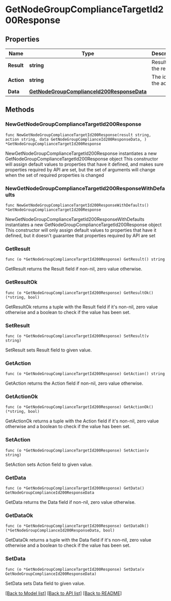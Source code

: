 # GetNodeGroupComplianceTargetId200Response

## Properties

Name | Type | Description | Notes
------------ | ------------- | ------------- | -------------
**Result** | **string** | Result of the request | 
**Action** | **string** | The id of the action | 
**Data** | [**GetNodeGroupComplianceId200ResponseData**](GetNodeGroupComplianceId200ResponseData.md) |  | 

## Methods

### NewGetNodeGroupComplianceTargetId200Response

`func NewGetNodeGroupComplianceTargetId200Response(result string, action string, data GetNodeGroupComplianceId200ResponseData, ) *GetNodeGroupComplianceTargetId200Response`

NewGetNodeGroupComplianceTargetId200Response instantiates a new GetNodeGroupComplianceTargetId200Response object
This constructor will assign default values to properties that have it defined,
and makes sure properties required by API are set, but the set of arguments
will change when the set of required properties is changed

### NewGetNodeGroupComplianceTargetId200ResponseWithDefaults

`func NewGetNodeGroupComplianceTargetId200ResponseWithDefaults() *GetNodeGroupComplianceTargetId200Response`

NewGetNodeGroupComplianceTargetId200ResponseWithDefaults instantiates a new GetNodeGroupComplianceTargetId200Response object
This constructor will only assign default values to properties that have it defined,
but it doesn't guarantee that properties required by API are set

### GetResult

`func (o *GetNodeGroupComplianceTargetId200Response) GetResult() string`

GetResult returns the Result field if non-nil, zero value otherwise.

### GetResultOk

`func (o *GetNodeGroupComplianceTargetId200Response) GetResultOk() (*string, bool)`

GetResultOk returns a tuple with the Result field if it's non-nil, zero value otherwise
and a boolean to check if the value has been set.

### SetResult

`func (o *GetNodeGroupComplianceTargetId200Response) SetResult(v string)`

SetResult sets Result field to given value.


### GetAction

`func (o *GetNodeGroupComplianceTargetId200Response) GetAction() string`

GetAction returns the Action field if non-nil, zero value otherwise.

### GetActionOk

`func (o *GetNodeGroupComplianceTargetId200Response) GetActionOk() (*string, bool)`

GetActionOk returns a tuple with the Action field if it's non-nil, zero value otherwise
and a boolean to check if the value has been set.

### SetAction

`func (o *GetNodeGroupComplianceTargetId200Response) SetAction(v string)`

SetAction sets Action field to given value.


### GetData

`func (o *GetNodeGroupComplianceTargetId200Response) GetData() GetNodeGroupComplianceId200ResponseData`

GetData returns the Data field if non-nil, zero value otherwise.

### GetDataOk

`func (o *GetNodeGroupComplianceTargetId200Response) GetDataOk() (*GetNodeGroupComplianceId200ResponseData, bool)`

GetDataOk returns a tuple with the Data field if it's non-nil, zero value otherwise
and a boolean to check if the value has been set.

### SetData

`func (o *GetNodeGroupComplianceTargetId200Response) SetData(v GetNodeGroupComplianceId200ResponseData)`

SetData sets Data field to given value.



[[Back to Model list]](../README.md#documentation-for-models) [[Back to API list]](../README.md#documentation-for-api-endpoints) [[Back to README]](../README.md)


